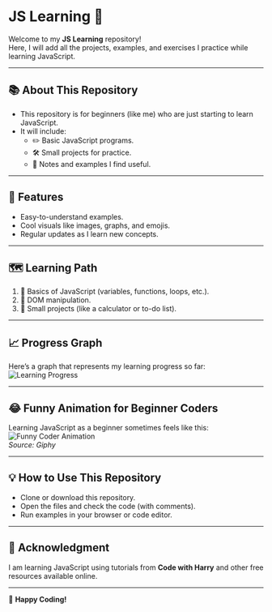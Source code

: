 # JS Learning 🚀

Welcome to my **JS Learning** repository!  
Here, I will add all the projects, examples, and exercises I practice while learning JavaScript.

---

## 📚 About This Repository
- This repository is for beginners (like me) who are just starting to learn JavaScript.  
- It will include:
  - ✏️ Basic JavaScript programs.
  - 🛠️ Small projects for practice.
  - 📄 Notes and examples I find useful.

---

## 🌟 Features
- Easy-to-understand examples.
- Cool visuals like images, graphs, and emojis.  
- Regular updates as I learn new concepts.

---

## 🗺️ Learning Path
1. 🥇 Basics of JavaScript (variables, functions, loops, etc.).
2. 🥈 DOM manipulation.
3. 🥉 Small projects (like a calculator or to-do list).

---

## 📈 Progress Graph
Here’s a graph that represents my learning progress so far:  
![Learning Progress](https://via.placeholder.com/500x300?text=JS+Learning+Progress+Graph)

---

## 😂 Funny Animation for Beginner Coders  
Learning JavaScript as a beginner sometimes feels like this:  
![Funny Coder Animation](https://media.giphy.com/media/LmNwrBhejkK9EFP504/giphy.gif)  
*Source: Giphy*

---

## 💡 How to Use This Repository
- Clone or download this repository.
- Open the files and check the code (with comments).
- Run examples in your browser or code editor.

---

## 🙏 Acknowledgment
I am learning JavaScript using tutorials from **Code with Harry** and other free resources available online.

---

🎉 **Happy Coding!**  
